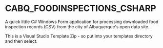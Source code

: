 # CABQ_FOODINSPECTIONS_CSHARP
A quick little C# Windows Form application for processing downloaded food inspection records (CSV) from the city of Albuquerque's open data site. 

This is a Visual Studio Template Zip - so put into your templates directory and then select.
